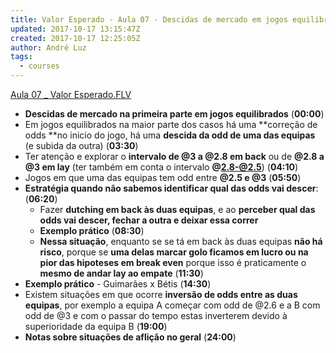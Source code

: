 ```yaml
---
title: Valor Esperado - Aula 07 - Descidas de mercado em jogos equilibrados
updated: 2017-10-17 13:15:47Z
created: 2017-10-17 12:25:05Z
author: André Luz
tags:
  - courses
---
```


[Aula 07 _ Valor Esperado.FLV](https://drive.google.com/file/d/0B9rFk6sFzaXZcF9zV0xweG1qQWs/view?usp=drive_web)

- **Descidas de mercado na primeira parte em jogos equilibrados** (**00:00**)
- Em jogos equilibrados na maior parte dos casos há uma **correção de odds **no inicio do jogo, há uma **descida da odd de uma das equipas** (e subida da outra) (**03:30**)
- Ter atenção e explorar o **intervalo de @3 a @2.8 em back** ou de **@2.8 a @3 em lay** (ter também em conta o intervalo **@2.8-@2.5**) (**04:10**)
- Jogos em que uma das equipas tem odd entre **@2.5 e @3** (**05:50**)
- **Estratégia quando não sabemos identificar qual das odds vai descer**: (**06:20**)
    - Fazer **dutching em back às duas equipas**, e ao **perceber qual das odds vai descer, fechar a outra e deixar essa correr**
    - **Exemplo prático** (**08:30**)
    - **Nessa situação**, enquanto se se tá em back às duas equipas **não há risco**, porque se **uma delas marcar golo ficamos em lucro ou na pior das hipoteses em break even** porque isso é praticamente o **mesmo de andar lay ao empate** (**11:30**)
- **Exemplo prático** - Guimarães x Bétis (**14:30**)
- Existem situações em que ocorre **inversão de odds entre as duas equipas**, por exemplo a equipa A começar com odd de @2.6 e a B com odd de @3 e com o passar do tempo estas inverterem devido à superioridade da equipa B (**19:00**)
- **Notas sobre situações de aflição no geral** (**24:00**)